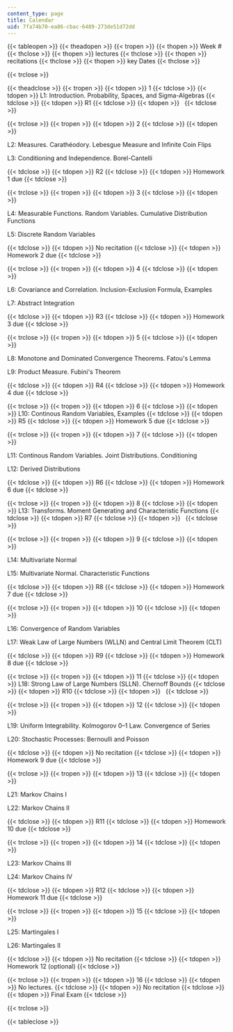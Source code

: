 ```yaml
---
content_type: page
title: Calendar
uid: 7fa74b70-ea86-cbac-6489-273de51d72dd
---
```


{{< tableopen >}}
{{< theadopen >}}
{{< tropen >}}
{{< thopen >}}
Week #
{{< thclose >}}
{{< thopen >}}
lectures
{{< thclose >}}
{{< thopen >}}
recitations
{{< thclose >}}
{{< thopen >}}
key Dates
{{< thclose >}}

{{< trclose >}}

{{< theadclose >}}
{{< tropen >}}
{{< tdopen >}}
1
{{< tdclose >}}
{{< tdopen >}}
L1: Introduction. Probability, Spaces, and Sigma-Algebras
{{< tdclose >}}
{{< tdopen >}}
R1
{{< tdclose >}}
{{< tdopen >}}
 
{{< tdclose >}}

{{< trclose >}}
{{< tropen >}}
{{< tdopen >}}
2
{{< tdclose >}}
{{< tdopen >}}


L2: Measures. ﻿Carathéodory. Lebesgue Measure and Infinite Coin Flips

L3: Conditioning and Independence. Borel-Cantelli


{{< tdclose >}}
{{< tdopen >}}
R2
{{< tdclose >}}
{{< tdopen >}}
Homework 1 due
{{< tdclose >}}

{{< trclose >}}
{{< tropen >}}
{{< tdopen >}}
3
{{< tdclose >}}
{{< tdopen >}}


L4: Measurable Functions. Random Variables. Cumulative Distribution Functions

L5: Discrete Random Variables


{{< tdclose >}}
{{< tdopen >}}
No recitation
{{< tdclose >}}
{{< tdopen >}}
Homework 2 due
{{< tdclose >}}

{{< trclose >}}
{{< tropen >}}
{{< tdopen >}}
4
{{< tdclose >}}
{{< tdopen >}}


L6: Covariance and Correlation. Inclusion-Exclusion Formula, Examples

L7: Abstract Integration


{{< tdclose >}}
{{< tdopen >}}
R3
{{< tdclose >}}
{{< tdopen >}}
Homework 3 due
{{< tdclose >}}

{{< trclose >}}
{{< tropen >}}
{{< tdopen >}}
5
{{< tdclose >}}
{{< tdopen >}}


L8: Monotone and Dominated Convergence Theorems. Fatou's Lemma

L9: Product Measure. Fubini's Theorem


{{< tdclose >}}
{{< tdopen >}}
R4
{{< tdclose >}}
{{< tdopen >}}
Homework 4 due
{{< tdclose >}}

{{< trclose >}}
{{< tropen >}}
{{< tdopen >}}
6
{{< tdclose >}}
{{< tdopen >}}
L10: Continous Random Variables, Examples
{{< tdclose >}}
{{< tdopen >}}
R5
{{< tdclose >}}
{{< tdopen >}}
Homework 5 due
{{< tdclose >}}

{{< trclose >}}
{{< tropen >}}
{{< tdopen >}}
7
{{< tdclose >}}
{{< tdopen >}}


L11: Continous Random Variables. Joint Distributions. Conditioning

L12: Derived Distributions


{{< tdclose >}}
{{< tdopen >}}
R6
{{< tdclose >}}
{{< tdopen >}}
Homework 6 due
{{< tdclose >}}

{{< trclose >}}
{{< tropen >}}
{{< tdopen >}}
8
{{< tdclose >}}
{{< tdopen >}}
L13: Transforms. Moment Generating and Characteristic Functions
{{< tdclose >}}
{{< tdopen >}}
R7
{{< tdclose >}}
{{< tdopen >}}
 
{{< tdclose >}}

{{< trclose >}}
{{< tropen >}}
{{< tdopen >}}
9
{{< tdclose >}}
{{< tdopen >}}


L14: Multivariate Normal

L15: Multivariate Normal. Characteristic Functions


{{< tdclose >}}
{{< tdopen >}}
R8
{{< tdclose >}}
{{< tdopen >}}
Homework 7 due
{{< tdclose >}}

{{< trclose >}}
{{< tropen >}}
{{< tdopen >}}
10
{{< tdclose >}}
{{< tdopen >}}


L16: Convergence of Random Variables

L17: Weak Law of Large Numbers (WLLN) and Central Limit Theorem (CLT)


{{< tdclose >}}
{{< tdopen >}}
R9
{{< tdclose >}}
{{< tdopen >}}
Homework 8 due
{{< tdclose >}}

{{< trclose >}}
{{< tropen >}}
{{< tdopen >}}
11
{{< tdclose >}}
{{< tdopen >}}
L18: Strong Law of Large Numbers (SLLN). Chernoff Bounds
{{< tdclose >}}
{{< tdopen >}}
R10
{{< tdclose >}}
{{< tdopen >}}
 
{{< tdclose >}}

{{< trclose >}}
{{< tropen >}}
{{< tdopen >}}
12
{{< tdclose >}}
{{< tdopen >}}


L19: Uniform Integrability. Kolmogorov 0–1 Law. Convergence of Series

L20: Stochastic Processes: Bernoulli and Poisson


{{< tdclose >}}
{{< tdopen >}}
No recitation
{{< tdclose >}}
{{< tdopen >}}
Homework 9 due
{{< tdclose >}}

{{< trclose >}}
{{< tropen >}}
{{< tdopen >}}
13
{{< tdclose >}}
{{< tdopen >}}


L21: Markov Chains I

L22: Markov Chains II


{{< tdclose >}}
{{< tdopen >}}
R11
{{< tdclose >}}
{{< tdopen >}}
Homework 10 due
{{< tdclose >}}

{{< trclose >}}
{{< tropen >}}
{{< tdopen >}}
14
{{< tdclose >}}
{{< tdopen >}}


L23: Markov Chains III

L24: Markov Chains IV


{{< tdclose >}}
{{< tdopen >}}
R12
{{< tdclose >}}
{{< tdopen >}}
Homework 11 due
{{< tdclose >}}

{{< trclose >}}
{{< tropen >}}
{{< tdopen >}}
15
{{< tdclose >}}
{{< tdopen >}}


L25: Martingales I

L26: Martingales II


{{< tdclose >}}
{{< tdopen >}}
No recitation
{{< tdclose >}}
{{< tdopen >}}
Homework 12 (optional)
{{< tdclose >}}

{{< trclose >}}
{{< tropen >}}
{{< tdopen >}}
16
{{< tdclose >}}
{{< tdopen >}}
No lectures.
{{< tdclose >}}
{{< tdopen >}}
No recitation
{{< tdclose >}}
{{< tdopen >}}
Final Exam
{{< tdclose >}}

{{< trclose >}}

{{< tableclose >}}